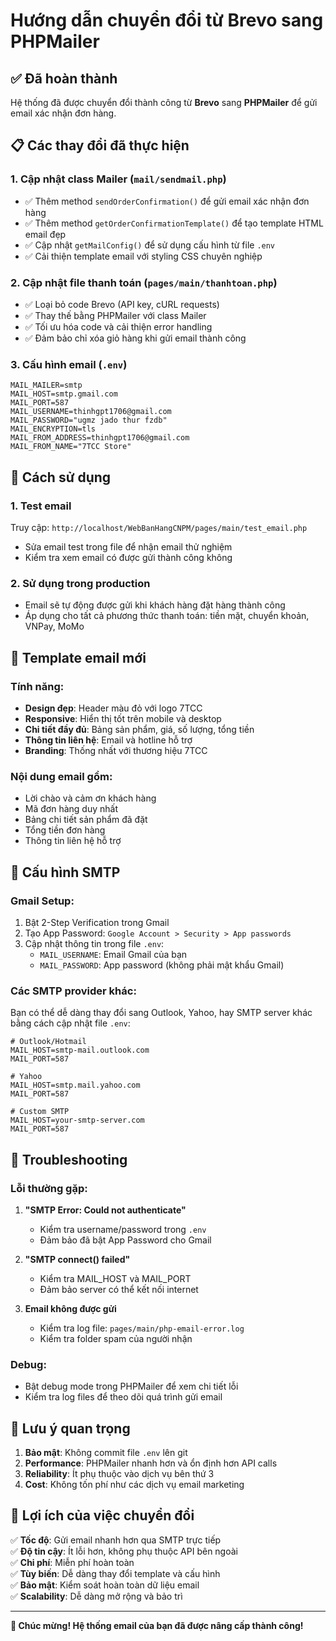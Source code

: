 # Hướng dẫn chuyển đổi từ Brevo sang PHPMailer

## ✅ Đã hoàn thành

Hệ thống đã được chuyển đổi thành công từ **Brevo** sang **PHPMailer** để gửi email xác nhận đơn hàng.

## 📋 Các thay đổi đã thực hiện

### 1. Cập nhật class Mailer (`mail/sendmail.php`)
- ✅ Thêm method `sendOrderConfirmation()` để gửi email xác nhận đơn hàng
- ✅ Thêm method `getOrderConfirmationTemplate()` để tạo template HTML email đẹp
- ✅ Cập nhật `getMailConfig()` để sử dụng cấu hình từ file `.env`
- ✅ Cải thiện template email với styling CSS chuyên nghiệp

### 2. Cập nhật file thanh toán (`pages/main/thanhtoan.php`)
- ✅ Loại bỏ code Brevo (API key, cURL requests)
- ✅ Thay thế bằng PHPMailer với class Mailer
- ✅ Tối ưu hóa code và cải thiện error handling
- ✅ Đảm bảo chỉ xóa giỏ hàng khi gửi email thành công

### 3. Cấu hình email (`.env`)
```env
MAIL_MAILER=smtp
MAIL_HOST=smtp.gmail.com
MAIL_PORT=587
MAIL_USERNAME=thinhgpt1706@gmail.com
MAIL_PASSWORD="ugmz jado thur fzdb"
MAIL_ENCRYPTION=tls
MAIL_FROM_ADDRESS=thinhgpt1706@gmail.com
MAIL_FROM_NAME="7TCC Store"
```

## 🚀 Cách sử dụng

### 1. Test email
Truy cập: `http://localhost/WebBanHangCNPM/pages/main/test_email.php`
- Sửa email test trong file để nhận email thử nghiệm
- Kiểm tra xem email có được gửi thành công không

### 2. Sử dụng trong production
- Email sẽ tự động được gửi khi khách hàng đặt hàng thành công
- Áp dụng cho tất cả phương thức thanh toán: tiền mặt, chuyển khoản, VNPay, MoMo

## 📧 Template email mới

### Tính năng:
- **Design đẹp**: Header màu đỏ với logo 7TCC
- **Responsive**: Hiển thị tốt trên mobile và desktop  
- **Chi tiết đầy đủ**: Bảng sản phẩm, giá, số lượng, tổng tiền
- **Thông tin liên hệ**: Email và hotline hỗ trợ
- **Branding**: Thống nhất với thương hiệu 7TCC

### Nội dung email gồm:
- Lời chào và cảm ơn khách hàng
- Mã đơn hàng duy nhất
- Bảng chi tiết sản phẩm đã đặt
- Tổng tiền đơn hàng
- Thông tin liên hệ hỗ trợ

## 🔧 Cấu hình SMTP

### Gmail Setup:
1. Bật 2-Step Verification trong Gmail
2. Tạo App Password: `Google Account > Security > App passwords`
3. Cập nhật thông tin trong file `.env`:
   - `MAIL_USERNAME`: Email Gmail của bạn
   - `MAIL_PASSWORD`: App password (không phải mật khẩu Gmail)

### Các SMTP provider khác:
Bạn có thể dễ dàng thay đổi sang Outlook, Yahoo, hay SMTP server khác bằng cách cập nhật file `.env`:

```env
# Outlook/Hotmail
MAIL_HOST=smtp-mail.outlook.com
MAIL_PORT=587

# Yahoo
MAIL_HOST=smtp.mail.yahoo.com  
MAIL_PORT=587

# Custom SMTP
MAIL_HOST=your-smtp-server.com
MAIL_PORT=587
```

## 🐛 Troubleshooting

### Lỗi thường gặp:

1. **"SMTP Error: Could not authenticate"**
   - Kiểm tra username/password trong `.env`
   - Đảm bảo đã bật App Password cho Gmail

2. **"SMTP connect() failed"**
   - Kiểm tra MAIL_HOST và MAIL_PORT
   - Đảm bảo server có thể kết nối internet

3. **Email không được gửi**
   - Kiểm tra log file: `pages/main/php-email-error.log`
   - Kiểm tra folder spam của người nhận

### Debug:
- Bật debug mode trong PHPMailer để xem chi tiết lỗi
- Kiểm tra log files để theo dõi quá trình gửi email

## 📝 Lưu ý quan trọng

1. **Bảo mật**: Không commit file `.env` lên git
2. **Performance**: PHPMailer nhanh hơn và ổn định hơn API calls
3. **Reliability**: Ít phụ thuộc vào dịch vụ bên thứ 3
4. **Cost**: Không tốn phí như các dịch vụ email marketing

## 🎯 Lợi ích của việc chuyển đổi

✅ **Tốc độ**: Gửi email nhanh hơn qua SMTP trực tiếp  
✅ **Độ tin cậy**: Ít lỗi hơn, không phụ thuộc API bên ngoài  
✅ **Chi phí**: Miễn phí hoàn toàn  
✅ **Tùy biến**: Dễ dàng thay đổi template và cấu hình  
✅ **Bảo mật**: Kiểm soát hoàn toàn dữ liệu email  
✅ **Scalability**: Dễ dàng mở rộng và bảo trì  

---

**🎉 Chúc mừng! Hệ thống email của bạn đã được nâng cấp thành công!**
